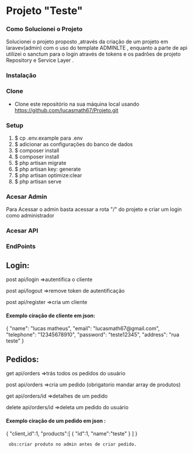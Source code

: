


# Projeto "Teste"

<h3>Como Solucionei o Projeto </h3>
<p> Solucionei o projeto proposto ,através da criação de um projeto em laravev(admin) com o uso do template ADMINLTE , enquanto a parte de api utilizei o sanctum para
    o login através de tokens e  os padrões de projeto Repository e Service Layer .
</p>




<h3>Instalação</h3>






### Clone

- Clone este repositório na sua máquina local usando https://github.com/lucasmath67/Projeto.git

### Setup


<ol> 

<li>$ cp .env.example para .env </li>
<li>$ adicionar as configurações do banco de dados </li>
<li>$ composer install </li>
<li>$ composer install </li>
<li>$ php artisan migrate </li>
<li>$ php artisan key: generate </li>
<li>$ php artisan optimize:clear </li>
<li>$ php artisan serve </li>

</ol>

### Acesar Admin
<p> Para Acessar o admin basta acessar a rota "/" do projeto  e criar um login como administrador  </p>


### Acesar API
  <h3>EndPoints</h3>
     <h2>Login:  </h2>
     <p>post api/login =>autentifica o cliente  </p>
     <p>post api/logout =>remove token de autentificação </p>
     <p>post api/register =>cria um cliente</p>
     <h4>Exemplo ciração de cliente em json:  </h4>
        <p>
            {
        "name": "lucas matheus",
        "email": "lucasmath67@gmail.com",
        "telephone": "12345678910",
        "password":  "teste12345",
        "address": "rua teste" }
        </p>
 <h2>Pedidos: </h2>
     
 <p>get  api/orders =>trás todos os pedidos do usuário </p>
 <p>post api/orders =>cria um pedido (obrigatorio mandar array de produtos) </p>
 <p>get api/orders/id =>detalhes de um pedido</p>
 <p>delete api/orders/id =>deleta um pedido do usuário </p>
 <h4>Exemplo ciração de um pedido em json :</h4>
       <p>  { 	"client_id":1, 	"products":[
    	{ "id":1, "name":"teste" } 	] }
        </p>
        
     obs:criar produto no admin antes de criar pedido.
 

